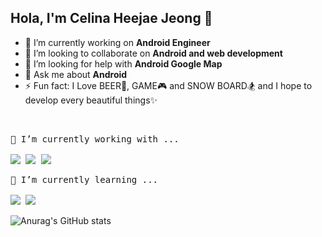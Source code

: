 ## Hola, I'm Celina Heejae Jeong 👋

- 🔭 I’m currently working on **Android Engineer**
- 👯 I’m looking to collaborate on **Android and web development**
- 🤔 I’m looking for help with **Android Google Map**
- 💬 Ask me about **Android**
- ⚡ Fun fact: I Love BEER🍺, GAME🎮 and SNOW BOARD🏂 and I hope to develop every beautiful things✨ 


<br>

<pre>
🔭 I’m currently working with ...

<a href="https://developer.android.com" target="_blank"><img src="https://img.shields.io/badge/Android-3DDC84?style=flat-square&logo=Android&logoColor=white"/></a> <a href="https://kotlinlang.org" target="_blank"><img src="https://img.shields.io/badge/Kotlin-7F52FF?style=flat-square&logo=Kotlin&logoColor=white"/></a> <a href="https://www.java.com/" target="_blank"><img src="https://img.shields.io/badge/Java-007396?style=flat-square&logo=Java&logoColor=white"/></a>
</pre> 
</pre>

<pre>
🌱 I’m currently learning ...

<a href="https://www.reactjs.org" target="_blank"><img src="https://img.shields.io/badge/React-61DAFB?style=flat-square&logo=React&logoColor=white"/></a> <img src="https://img.shields.io/badge/styled-components-DB7093?style=flat-square&logo=styled-components&logoColor=white"/>
</pre>


![Anurag's GitHub stats](https://github-readme-stats.vercel.app/api?username=heejaedev&theme=default&show_icons=true)
